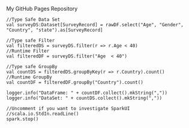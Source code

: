 My GitHub Pages Repository


    //Type Safe Data Set
    val surveyDS:Dataset[SurveyRecord] = rawDF.select("Age", "Gender", "Country", "state").as[SurveyRecord]

    //Type safe Filter
    val filteredDS = surveyDS.filter(r => r.Age < 40)
    //Runtime Filter
    val filteredDF = surveyDS.filter("Age  < 40")

    //Type safe GroupBy
    val countDS = filteredDS.groupByKey(r => r.Country).count()
    //Runtime GroupBy
    val countDF = filteredDF.groupBy("Country").count()

    logger.info("DataFrame: " + countDF.collect().mkString(","))
    logger.info("DataSet: " + countDS.collect().mkString(","))

    //Uncomment if you want to investigate SparkUI
    //scala.io.StdIn.readLine()
    spark.stop()
    
    
